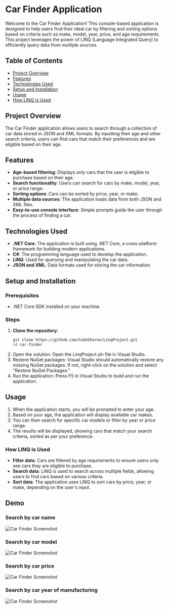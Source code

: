 # Car Finder Application

Welcome to the Car Finder Application! This console-based application is designed to help users find their ideal car by filtering and sorting options based on criteria such as make, model, year, price, and age requirements. This project leverages the power of LINQ (Language Integrated Query) to efficiently query data from multiple sources.

## Table of Contents

- [Project Overview](#project-overview)
- [Features](#features)
- [Technologies Used](#technologies-used)
- [Setup and Installation](#setup-and-installation)
- [Usage](#usage)
- [How LINQ is Used](#how-linq-is-used)

## Project Overview

The Car Finder application allows users to search through a collection of car data stored in JSON and XML formats. By inputting their age and other search criteria, users can find cars that match their preferences and are eligible based on their age.

## Features

- **Age-based filtering**: Displays only cars that the user is eligible to purchase based on their age.
- **Search functionality**: Users can search for cars by make, model, year, or price range.
- **Sorting options**: Cars can be sorted by price, year, or make.
- **Multiple data sources**: The application loads data from both JSON and XML files.
- **Easy-to-use console interface**: Simple prompts guide the user through the process of finding a car.

## Technologies Used

- **.NET Core**: The application is built using .NET Core, a cross-platform framework for building modern applications.
- **C#**: The programming language used to develop the application.
- **LINQ**: Used for querying and manipulating the car data.
- **JSON and XML**: Data formats used for storing the car information.

## Setup and Installation

### Prerequisites

- .NET Core SDK installed on your machine.

### Steps

1. **Clone the repository**:
   ```bash
   git clone https://github.com/CodeSharon/LinqProject.git
   cd car-finder  
2. Open the solution: Open the LinqProject.sln file in Visual Studio.
3. Restore NuGet packages: Visual Studio should automatically restore any missing NuGet packages. If not, right-click on the solution and select "Restore NuGet Packages."
4. Run the application: Press F5 in Visual Studio to build and run the application.

## Usage
1. When the application starts, you will be prompted to enter your age.
2. Based on your age, the application will display available car makes.
3. You can then search for specific car models or filter by year or price range.
4. The results will be displayed, showing cars that match your search criteria, sorted as per your preference.

### How LINQ is Used

- **Filter data**: Cars are filtered by age requirements to ensure users only see cars they are eligible to purchase.
- **Search data**: LINQ is used to search across multiple fields, allowing users to find cars based on various criteria.
- **Sort data**: The application uses LINQ to sort cars by price, year, or make, depending on the user's input.

## Demo
### Search by car name
![Car Finder Screenshot](assets/search_by_make.png)

### Search by car model
![Car Finder Screenshot](assets/search_by_model.png)

### Search by car price
![Car Finder Screenshot](assets/search_by_price.png)

### Search by car year of manufacturing
![Car Finder Screenshot](assets/search_by_year.png)

